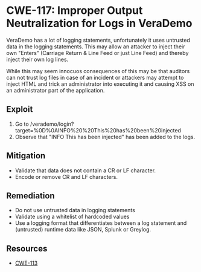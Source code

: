 CWE-117: Improper Output Neutralization for Logs in VeraDemo
============================================================

VeraDemo has a lot of logging statements, unfortunately it uses untrusted data
in the logging statements. This may allow an attacker to inject their own
"Enters" (Carriage Return & Line Feed or just Line Feed) and thereby inject
their own log lines.

While this may seem innocuos consequences of this may be that auditors can not
trust log files in case of an incident or attackers may attempt to inject
HTML and trick an administrator into executing it and causing XSS on
an administrator part of the application.


Exploit
-------
1. Go to /verademo/login?target=%0D%0AINFO%20%20This%20has%20been%20injected
2. Observe that "INFO  This has been injected" has been added to the logs.

Mitigation
----------
* Validate that data does not contain a CR or LF character.
* Encode or remove CR and LF characters.

Remediation
-----------
* Do not use untrusted data in logging statements
* Validate using a whitelist of hardcoded values
* Use a logging format that differentiates between a log statement and 
  (untrusted) runtime data like JSON, Splunk or Greylog.

Resources
---------
* [CWE-113](https://cwe.mitre.org/data/definitions/113.html)